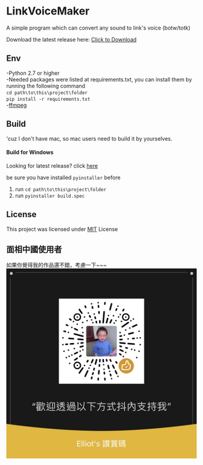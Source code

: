 # LinkVoiceMaker
A simple program which can convert any sound to link's voice (botw/totk)

Download the latest release here: [Click to Download](https://github.com/ElliotCHEN37/LinkVoiceMaker/releases/latest/download/LinkVoiceMaker_Windows_x64.exe)

## Env
-Python 2.7 or higher<br>
-Needed packages were listed at requirements.txt, you can install them by running the following command<br>
`cd path\to\this\project\folder`<br>
`pip install -r requirements.txt`<br>
-[ffmpeg](https://ffmpeg.org/download.html)

## Build
'cuz I don't have mac, so mac users need to build it by yourselves. 

#### Build for Windows

Looking for latest release? click [here](https://github.com/ElliotCHEN37/LinkVoiceMaker/releases/latest/download/LinkVoiceMaker_Windows_x64.exe)

be sure you have installed `pyinstaller` before<br>
1. run `cd path\to\this\project\folder`
2. run `pyinstaller build.spec`

## License
This project was licensed under [MIT](LICENSE) License

## 面相中國使用者
如果你覺得我的作品還不錯，考慮一下~~~
![cn](cn.JPG)
